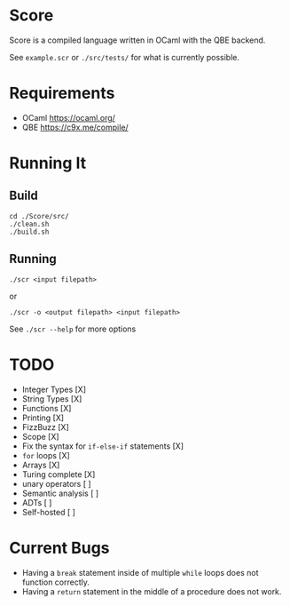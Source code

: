 # Score

Score is a compiled language written in OCaml with the QBE backend.

See `example.scr` or `./src/tests/` for what is currently possible.

# Requirements
- OCaml https://ocaml.org/
- QBE https://c9x.me/compile/

# Running It

## Build
```
cd ./Score/src/
./clean.sh
./build.sh
```

## Running
```
./scr <input filepath>
```
or
```
./scr -o <output filepath> <input filepath>
```
See `./scr --help` for more options

# TODO
- Integer Types [X]
- String Types [X]
- Functions [X]
- Printing [X]
- FizzBuzz [X]
- Scope [X]
- Fix the syntax for `if-else-if` statements [X]
- `for` loops [X]
- Arrays [X]
- Turing complete [X]
- unary operators [ ]
- Semantic analysis [ ]
- ADTs [ ]
- Self-hosted [ ]

# Current Bugs
- Having a `break` statement inside of multiple `while` loops does not function correctly.
- Having a `return` statement in the middle of a procedure does not work.


